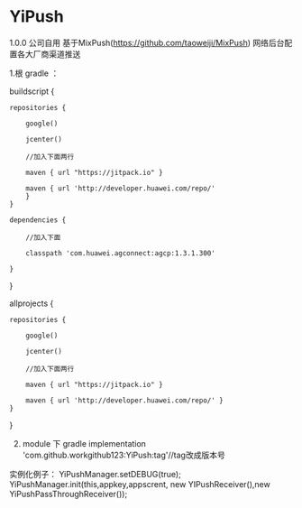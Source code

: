 # YiPush
1.0.0
公司自用
基于MixPush(https://github.com/taoweiji/MixPush)  网络后台配置各大厂商渠道推送  

1.根 gradle ：

buildscript {

    repositories {
    
        google()
        
        jcenter()
        
        //加入下面两行
        
        maven { url "https://jitpack.io" }
        
        maven { url 'http://developer.huawei.com/repo/'
        }
    }
    
    dependencies {
    
        //加入下面
        
        classpath 'com.huawei.agconnect:agcp:1.3.1.300'
        
    }
}


allprojects {

    repositories {
    
        google()
        
        jcenter()
        
        //加入下面两行
        
        maven { url "https://jitpack.io" }
        
        maven { url 'http://developer.huawei.com/repo/' }
    }
}

2. module 下 gradle
implementation 'com.github.workgithub123:YiPush:tag'//tag改成版本号


实例化例子：
 YiPushManager.setDEBUG(true);
 YiPushManager.init(this,appkey,appscrent, new YIPushReceiver(),new YiPushPassThroughReceiver());
 
 

